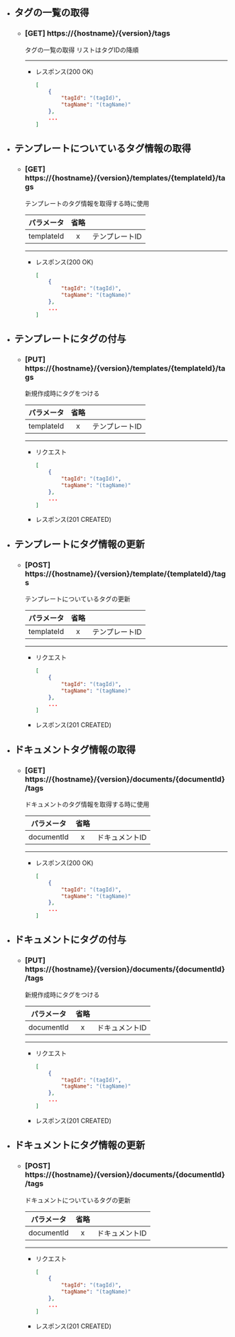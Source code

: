 - ## タグの一覧の取得
    - ### [GET] https://{hostname}/{version}/tags
        タグの一覧の取得
        リストはタグIDの降順

        ---
        - レスポンス(200 OK)
            ```json
            [
                {
                    "tagId": "(tagId)",
                    "tagName": "(tagName)"
                },
                ...
            ]
            ```

- ## テンプレートについているタグ情報の取得
    - ### [GET] https://{hostname}/{version}/templates/{templateId}/tags
        テンプレートのタグ情報を取得する時に使用
        

        | パラメータ | 省略 |  |  
        | :---: | :---: | --- |
        | templateId | x | テンプレートID |


        ---
        - レスポンス(200 OK)
            ```json
            [
                {
                    "tagId": "(tagId)",
                    "tagName": "(tagName)"
                },
                ...
            ]
            ```

- ## テンプレートにタグの付与
    - ### [PUT] https://{hostname}/{version}/templates/{templateId}/tags
        新規作成時にタグをつける        

        | パラメータ | 省略 |  |  
        | :---: | :---: | --- |
        | templateId | x | テンプレートID |
        
        ---
        - リクエスト
            ```json
            [
                {
                    "tagId": "(tagId)",
                    "tagName": "(tagName)"
                },
                ...
            ]
            ```

        - レスポンス(201 CREATED)

- ## テンプレートにタグ情報の更新
    - ### [POST] https://{hostname}/{version}/template/{templateId}/tags
        テンプレートについているタグの更新        

        | パラメータ | 省略 |  |  
        | :---: | :---: | --- |
        | templateId | x | テンプレートID |
        
        ---
        - リクエスト
            ```json
            [
                {
                    "tagId": "(tagId)",
                    "tagName": "(tagName)"
                },
                ...
            ]
            ```

        - レスポンス(201 CREATED)


- ## ドキュメントタグ情報の取得
    - ### [GET] https://{hostname}/{version}/documents/{documentId}/tags
        ドキュメントのタグ情報を取得する時に使用
        

        | パラメータ | 省略 |  |  
        | :---: | :---: | --- |
        | documentId | x | ドキュメントID |


        ---
        - レスポンス(200 OK)
            ```json
            [
                {
                    "tagId": "(tagId)",
                    "tagName": "(tagName)"
                },
                ...
            ]
            ```

- ## ドキュメントにタグの付与
    - ### [PUT] https://{hostname}/{version}/documents/{documentId}/tags
        新規作成時にタグをつける        

        | パラメータ | 省略 |  |  
        | :---: | :---: | --- |
        | documentId | x | ドキュメントID |
        
        ---
        - リクエスト
            ```json
            [
                {
                    "tagId": "(tagId)",
                    "tagName": "(tagName)"
                },
                ...
            ]
            ```

        - レスポンス(201 CREATED)

- ## ドキュメントにタグ情報の更新
    - ### [POST] https://{hostname}/{version}/documents/{documentId}/tags
        ドキュメントについているタグの更新        

        | パラメータ | 省略 |  |  
        | :---: | :---: | --- |
        | documentId | x | ドキュメントID |
        
        ---
        - リクエスト
            ```json
            [
                {
                    "tagId": "(tagId)",
                    "tagName": "(tagName)"
                },
                ...
            ]
            ```

        - レスポンス(201 CREATED)